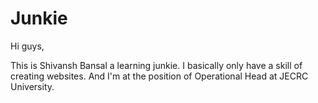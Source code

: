 # Junkie

Hi guys,


This is Shivansh Bansal a learning junkie. I basically only have a skill of creating websites. And I'm at the position of Operational Head at JECRC University.
